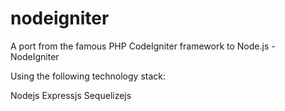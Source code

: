 nodeigniter
===========

A port from the famous PHP CodeIgniter framework to Node.js - NodeIgniter

Using the following technology stack:

Nodejs
Expressjs
Sequelizejs
